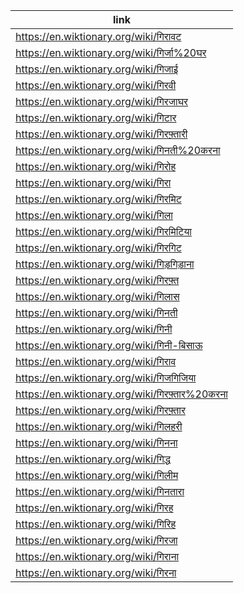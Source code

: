 |link|
|----|
|https://en.wiktionary.org/wiki/गिरावट|
|https://en.wiktionary.org/wiki/गिर्जा%20घर|
|https://en.wiktionary.org/wiki/गिजाई|
|https://en.wiktionary.org/wiki/गिरवी|
|https://en.wiktionary.org/wiki/गिरजाघर|
|https://en.wiktionary.org/wiki/गिटार|
|https://en.wiktionary.org/wiki/गिरफ़्तारी|
|https://en.wiktionary.org/wiki/गिनती%20करना|
|https://en.wiktionary.org/wiki/गिरोह|
|https://en.wiktionary.org/wiki/गिरा|
|https://en.wiktionary.org/wiki/गिरमिट|
|https://en.wiktionary.org/wiki/गिला|
|https://en.wiktionary.org/wiki/गिरमिटिया|
|https://en.wiktionary.org/wiki/गिरगिट|
|https://en.wiktionary.org/wiki/गिड़गिड़ाना|
|https://en.wiktionary.org/wiki/गिरफ़्त|
|https://en.wiktionary.org/wiki/गिलास|
|https://en.wiktionary.org/wiki/गिनती|
|https://en.wiktionary.org/wiki/गिनी|
|https://en.wiktionary.org/wiki/गिनी-बिसाऊ|
|https://en.wiktionary.org/wiki/गिराव|
|https://en.wiktionary.org/wiki/गिजगिजिया|
|https://en.wiktionary.org/wiki/गिरफ़्तार%20करना|
|https://en.wiktionary.org/wiki/गिरफ़्तार|
|https://en.wiktionary.org/wiki/गिलहरी|
|https://en.wiktionary.org/wiki/गिनना|
|https://en.wiktionary.org/wiki/गिद्ध|
|https://en.wiktionary.org/wiki/गिलीम|
|https://en.wiktionary.org/wiki/गिनतारा|
|https://en.wiktionary.org/wiki/गिरह|
|https://en.wiktionary.org/wiki/गिरिह|
|https://en.wiktionary.org/wiki/गिरजा|
|https://en.wiktionary.org/wiki/गिराना|
|https://en.wiktionary.org/wiki/गिरना|
